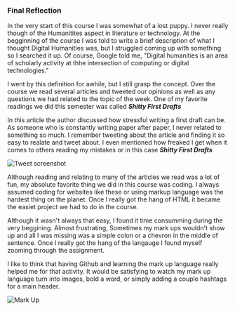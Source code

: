 ### Final Reflection

  In the very start of this course I was somewhat of a lost puppy. I never really though of the Humanitites aspect in literature or technology. At the begginning of the course I was told to write a brief description of what I thought Digital Humanities was, but I struggled coming up with something so I searched it up. Of course, Google told me, "Digital humanities is an area of scholarly activity at thhe intersection of computing or digital technologies." 

  I went by this definition for awhile, but I still grasp the concept. Over the course we read several articles and tweeted our opinions as well as any questions we had related to the topic of the week. One of my favorite readings we did this semester was called ***Shitty First Drafts*** 
  
  In this article the author discussed how stressful writing a first draft can be. As someone who is constantly writing paper after paper, I never related to something so much. I remember tweeting about the article and finding it so easy to realate and tweet about. I even mentioned how freaked I get when it comes to others reading my mistakes or in this case ***Shitty First Drafts***

![Tweet screenshot](https://AdaChicas3.github.io/Ada-Chicas-CNU/images/tweet.png)

Although reading and relating to many of the articles we read was a lot of fun, my absolute favorite thing we did in this course was coding. I always assumed coding for websites like these or using markup language was the hardest thing on the planet. Once I really got the hang of HTML it became the easiet project we had to do in the course. 

Although it wasn't always that easy, I found it time consumming during the very beggining. Almost frustrating, Sometimes my mark ups wouldn't show up and all I was missing was a simple colon or a chevron in the middle of sentence. Once I really got the hang of the langauge I found myself zooming through the assignment. 
  
I like to think that having Github and learning the mark up language really helped me for that activity. It would be satisfying to watch my mark up language turn into images, bold a word, or simply adding a couple hashtags for a main header. 

![Mark Up](https://AdaChhicas3.github.io/Ada-Chicas-CNU/images/markup.png)
